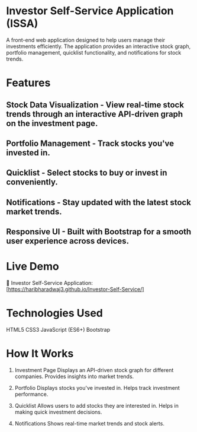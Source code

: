 # Investor Self-Service Application (ISSA)
A front-end web application designed to help users manage their investments efficiently. The application provides an interactive stock graph, portfolio management, quicklist functionality, and notifications for stock trends.

# Features
## Stock Data Visualization - View real-time stock trends through an interactive API-driven graph on the investment page.
## Portfolio Management - Track stocks you've invested in.
## Quicklist - Select stocks to buy or invest in conveniently.
## Notifications - Stay updated with the latest stock market trends.
## Responsive UI - Built with Bootstrap for a smooth user experience across devices.

# Live Demo
🔗 Investor Self-Service Application: [https://haribharadwaj3.github.io/Investor-Self-Service/]

# Technologies Used
HTML5
CSS3
JavaScript (ES6+)
Bootstrap

# How It Works
1. Investment Page
Displays an API-driven stock graph for different companies.
Provides insights into market trends.

2. Portfolio
Displays stocks you've invested in.
Helps track investment performance.

3. Quicklist
Allows users to add stocks they are interested in.
Helps in making quick investment decisions.

4. Notifications
Shows real-time market trends and stock alerts.
